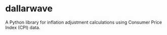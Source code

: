 # dallarwave
A Python library for inflation adjustment calculations using Consumer Price Index (CPI) data.
